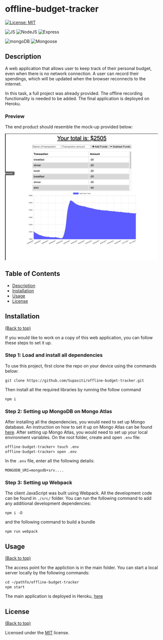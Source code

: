 # offline-budget-tracker

[![License: MIT](https://img.shields.io/badge/License-MIT-yellow.svg)](https://opensource.org/licenses/MIT)

![JS](https://img.shields.io/badge/JavaScript-F7DF1E?style=for-the-badge&logo=javascript&logoColor=black)
![NodeJS](https://img.shields.io/badge/Node.js-43853D?style=for-the-badge&logo=node.js&logoColor=white)
![Express](https://img.shields.io/badge/Express.js-404D59?style=for-the-badge)

![mongoDB](https://img.shields.io/badge/mongodb-white?style=for-the-badge&logo=mongodb&logoColor=47A248)
![Mongoose](https://img.shields.io/badge/mongoose-800?style=for-the-badge&logo=mongoose&logoColor=white)

## <h2 id="description"> Description </h2>

A web application that allows user to keep track of their personal budget, even when there is no network connection. A user can record their spendings, which will be updated when the browser reconnects to the internet. 

In this task, a full project was already provided. The offline recording functionality is needed to be added. The final application is deployed on Heroku.

### <h3 id="preview"> Preview </h3>

The end product should resemble the mock-up provided below:

[![budget tracker screenshot](./demo/screenshot.png)](https://supa-budget-tracker.herokuapp.com)


## <h2 id="table-of-contents"> Table of Contents </h2>

- [Description](#description)
- [Installation](#installation)
- [Usage](#usage)
- [License](#license)


## <h2 id="installation"> Installation </h2>
[(Back to top)](#table-of-content)

If you would like to work on a copy of this web application, you can follow these steps to set it up.


### Step 1: Load and install all dependencies

To use this project, first clone the repo on your device using the commands below:

    git clone https://github.com/Supasiti/offline-budget-tracker.git

Then install all the required libraries by running the follow command

    npm i 


### Step 2: Setting up MongoDB on Mongo Atlas

After installing all the dependencies, you would need to set up Mongo database. An instruction on how to set it up on Mongo Atlas can be found [here](https://www.mongodb.com). After setting up Mongo Atlas, you would need to set up your local environment variables. On the root folder, create and open `.env` file:

    offline-budget-tracker> touch .env
    offline-budget-tracker> open .env

In the `.env` file, enter all the following details:

    MONGODB_URI=mongodb+srv....

### Step 3: Setting up Webpack

The client JavaScript was built using Webpack. All the development code can be found in `./src/` folder. You can run the following command to add any additional development dependencies:

    npm i -D

and the following command to build a bundle

    npm run webpack


## <h2 id="usage"> Usage </h2>
[(Back to top)](#table-of-content)

The access point for the appliction is in the main folder. You can start a local server locally by the following commands:

    cd ~/pathTo/offline-budget-tracker
    npm start

The main application is deployed in Heroku, [here](https://supa-budget-tracker.herokuapp.com) 


## <h2 id="license"> License </h2>
[(Back to top)](#table-of-content)

Licensed under the [MIT](https://opensource.org/licenses/MIT) license.